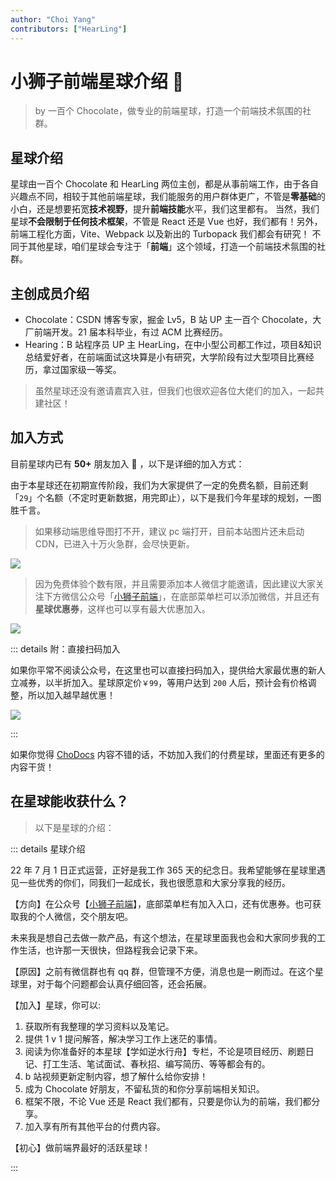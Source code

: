 ```yaml
---
author: "Choi Yang"
contributors: ["HearLing"]
---
```


# 小狮子前端星球介绍 🍫

> by 一百个 Chocolate，做专业的前端星球，打造一个前端技术氛围的社群。

## 星球介绍

星球由一百个 Chocolate 和 HearLing 两位主创，都是从事前端工作，由于各自兴趣点不同，相较于其他前端星球，我们能服务的用户群体更广，不管是**零基础**的小白，还是想要拓宽**技术视野**，提升**前端技能**水平，我们这里都有。
当然，我们星球**不会限制于任何技术框架**，不管是 React 还是 Vue 也好，我们都有！另外，前端工程化方面，Vite、Webpack 以及新出的 Turbopack 我们都会有研究！
不同于其他星球，咱们星球会专注于「**前端**」这个领域，打造一个前端技术氛围的社群。

## 主创成员介绍

- Chocolate：CSDN 博客专家，掘金 Lv5，B 站 UP 主一百个 Chocolate，大厂前端开发。21 届本科毕业，有过 ACM 比赛经历。
- Hearing：B 站程序员 UP 主 HearLing，在中小型公司都工作过，项目&知识总结爱好者，在前端面试这块算是小有研究，大学阶段有过大型项目比赛经历，拿过国家级一等奖。

> 虽然星球还没有邀请嘉宾入驻，但我们也很欢迎各位大佬们的加入，一起共建社区！

## 加入方式

目前星球内已有 **50+** 朋友加入 🎉 ，以下是详细的加入方式：

由于本星球还在初期宣传阶段，我们为大家提供了一定的免费名额，目前还剩「`29`」个名额（不定时更新数据，用完即止），以下是我们今年星球的规划，一图胜千言。

> 如果移动端思维导图打不开，建议 pc 端打开，目前本站图片还未启动 CDN，已进入十万火急群，会尽快更新。

![](/img/2023planetPlan.png)

> 因为免费体验个数有限，并且需要添加本人微信才能邀请，因此建议大家关注下方微信公众号「[小狮子前端](https://img-blog.csdnimg.cn/img_convert/43c196751f4984c71011557d06e7e9b6.png)」，在底部菜单栏可以添加微信，并且还有**星球优惠券**，这样也可以享有最大优惠加入。

![](https://img-blog.csdnimg.cn/img_convert/43c196751f4984c71011557d06e7e9b6.png)

::: details 附：直接扫码加入

如果你平常不阅读公众号，在这里也可以直接扫码加入，提供给大家最优惠的新人立减券，以半折加入。星球原定价`￥99`，等用户达到 `200` 人后，预计会有价格调整，所以加入越早越优惠！

![](/img/2023coupon.png)

:::

如果你觉得 [ChoDocs](https://chodocs.cn/) 内容不错的话，不妨加入我们的付费星球，里面还有更多的内容干货！

## 在星球能收获什么？

> 以下是星球的介绍：

::: details 星球介绍

22 年 7 月 1 日正式运营，正好是我工作 365 天的纪念日。我希望能够在星球里遇见一些优秀的你们，同我们一起成长，我也很愿意和大家分享我的经历。

【方向】在公众号【[小狮子前端](https://img-blog.csdnimg.cn/img_convert/43c196751f4984c71011557d06e7e9b6.png)】，底部菜单栏有加入入口，还有优惠券。也可获取我的个人微信，交个朋友吧。

未来我是想自己去做一款产品，有这个想法，在星球里面我也会和大家同步我的工作生活，也许那一天很快，但路程我会记录下来。

【原因】之前有微信群也有 qq 群，但管理不方便，消息也是一刷而过。在这个星球里，对于每个问题都会认真仔细回答，还会拓展。

【加入】星球，你可以:

1. 获取所有我整理的学习资料以及笔记。
2. 提供 1 v 1 提问解答，解决学习工作上迷茫的事情。
3. 阅读为你准备好的本星球【学如逆水行舟】专栏，不论是项目经历、刷题日记、打工生活、笔试面试、春秋招、编写简历、等等都会有的。
4. b 站视频更新定制内容，想了解什么给你安排！
5. 成为 Chocolate 好朋友，不留私货的和你分享前端相关知识。
6. 框架不限，不论 Vue 还是 React 我们都有，只要是你认为的前端，我们都分享。
7. 加入享有所有其他平台的付费内容。

【初心】做前端界最好的活跃星球！

:::
